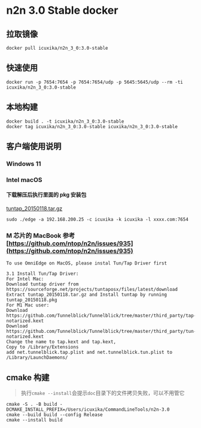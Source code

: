 # n2n 3.0 Stable docker

## 拉取镜像

```
docker pull icuxika/n2n_3_0:3.0-stable
```

## 快速使用

```
docker run -p 7654:7654 -p 7654:7654/udp -p 5645:5645/udp --rm -ti icuxika/n2n_3_0:3.0-stable
```

## 本地构建

```
docker build . -t icuxika/n2n_3_0:3.0-stable
docker tag icuxika/n2n_3_0:3.0-stable icuxika/n2n_3_0:3.0-stable
```

## 客户端使用说明

### Windows 11

### Intel macOS

#### 下载解压后执行里面的 pkg 安装包

[tuntap_20150118.tar.gz](https://sourceforge.net/projects/tuntaposx/files/tuntap/20150118/)

```
sudo ./edge -a 192.168.200.25 -c icuxika -k icuxika -l xxxx.com:7654
```

### M 芯片的 MacBook 参考[https://github.com/ntop/n2n/issues/935](https://github.com/ntop/n2n/issues/935)

```
To use OmniEdge on MacOS, please instal Tun/Tap Driver first

3.1 Install Tun/Tap Driver:
For Intel Mac:
Download tuntap driver from https://sourceforge.net/projects/tuntaposx/files/latest/download
Extract tuntap_20150118.tar.gz and Install tuntap by running tuntap_20150118.pkg
For M1 Mac user:
Download https://github.com/Tunnelblick/Tunnelblick/tree/master/third_party/tap-notarized.kext
Download https://github.com/Tunnelblick/Tunnelblick/tree/master/third_party/tun-notarized.kext
Change the name to tap.kext and tap.kext,
Copy to /Library/Extensions
add net.tunnelblick.tap.plist and net.tunnelblick.tun.plist to /Library/LaunchDaemons/
```

## cmake 构建

> 执行`cmake --install`会提示`doc`目录下的文件拷贝失败，可以不用管它

```
cmake -S . -B build -DCMAKE_INSTALL_PREFIX=/Users/icuxika/CommandLineTools/n2n-3.0
cmake --build build --config Release
cmake --install build
```
